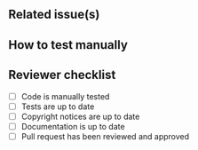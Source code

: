 ## Related issue(s)

<!-- Copy-paste the URL to the related issue(s) if any ("N/A" if not applicable).
  -->

## How to test manually

<!-- List actions (step by step) of what have to be done in order to test your
  -- changes manually ("N/A" if not applicable).
  -->

## Reviewer checklist

<!-- Please don't change or remove this checklist. It will be used by the
  -- reviewer to make sure to not forget important things.
  -- Reviewer: if you think one of the item isn’t applicable to this PR,
  -- please check it anyway.
  -->

- [ ] Code is manually tested
- [ ] Tests are up to date
- [ ] Copyright notices are up to date
- [ ] Documentation is up to date
- [ ] Pull request has been reviewed and approved
